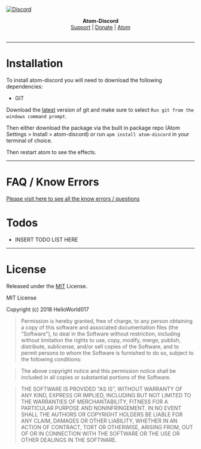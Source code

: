 [![Discord](https://s33.postimg.cc/savzs5uhb/atom-banner.png)](http://discord.gg/8nG3FkS)

<p align="center">
  <b>Atom-Discord</b><br>
  <a href="https://discordapp.com/invite/zfEs3K6">Support</a> |
  <a href="your paypal.me link here ^^">Donate</a> |
  <a href="https://www.atom.io">Atom</a>
  <br><br>
</p>

---

# Installation

To install atom-discord you will need to download the following dependencies:

- GIT

Download the [latest](https://git-scm.com/download/win) version of git and make sure to select `Run git from the windows command prompt`.


Then either download the package via the built in package repo (Atom Settings > Install > atom-discord) or run `apm install atom-discord` in your terminal of choice.

Then restart atom to see the effects.

---

# FAQ / Know Errors

[Please visit here to see all the know errors / questions](http://link-to-faq-page)


# Todos

 - INSERT TODO LIST HERE

---

# License

Released under the [MIT](https://en.wikipedia.org/wiki/MIT_License) License.

MIT License

Copyright (c) 2018 HelloWorld017

>Permission is hereby granted, free of charge, to any person obtaining a copy
of this software and associated documentation files (the "Software"), to deal
in the Software without restriction, including without limitation the rights
to use, copy, modify, merge, publish, distribute, sublicense, and/or sell
copies of the Software, and to permit persons to whom the Software is
furnished to do so, subject to the following conditions:

> The above copyright notice and this permission notice shall be included in all
copies or substantial portions of the Software.

> THE SOFTWARE IS PROVIDED "AS IS", WITHOUT WARRANTY OF ANY KIND, EXPRESS OR
IMPLIED, INCLUDING BUT NOT LIMITED TO THE WARRANTIES OF MERCHANTABILITY,
FITNESS FOR A PARTICULAR PURPOSE AND NONINFRINGEMENT. IN NO EVENT SHALL THE
AUTHORS OR COPYRIGHT HOLDERS BE LIABLE FOR ANY CLAIM, DAMAGES OR OTHER
LIABILITY, WHETHER IN AN ACTION OF CONTRACT, TORT OR OTHERWISE, ARISING FROM,
OUT OF OR IN CONNECTION WITH THE SOFTWARE OR THE USE OR OTHER DEALINGS IN THE
SOFTWARE.
